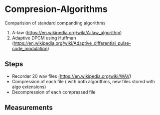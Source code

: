# Compresion-Algorithms

Comparision of standard companding algorithms
  1. A-law (https://en.wikipedia.org/wiki/A-law_algorithm)
  2. Adaptive DPCM using Huffman (https://en.wikipedia.org/wiki/Adaptive_differential_pulse-code_modulation)

## Steps 
* Recorder 20 wav files (https://en.wikipedia.org/wiki/WAV)
* Compression of each file ( with both algorithms, new files stored with algo extensions)
* Decompression of each compressed file

## Measurements

